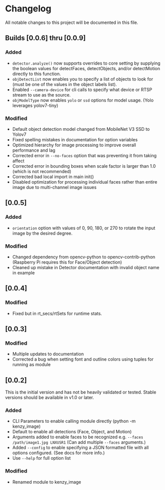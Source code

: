# Changelog

All notable changes to this project will be documented in this file.

## Builds [0.0.6] thru [0.0.9]

### Added

- ```detector.analyze()``` now supports overrides to core setting by supplying the boolean values for detectFaces, detectObjects, and/or detectMotion directly to this function.
- ```objDetectList``` now enables you to specify a list of objects to look for (must be one of the values in the object labels list).
- Enabled ```--camera-device``` for cli calls to specify what device or RTSP stream to use as the source.
- ```objModelType``` now enables `yolo` or `ssd` options for model usage.  (Yolo leverages yolov7-tiny)

### Modified

- Default object detection model changed from MobileNet V3 SSD to Yolov7
- Fixed spelling mistakes in documentation for option variables
- Optimized hierarchy for image processing to improve overall performance and lag
- Corrected error in `--no-faces` option that was preventing it from taking affect
- Corrected error in bounding boxes when scale factor is larger than 1.0 (which is not recommended)
- Corrected bad local import in main init()
- Disabled optimization for processing individual faces rather than entire image due to multi-channel image issues

## [0.0.5]

### Added

- ```orientation``` option with values of 0, 90, 180, or 270 to rotate the input image by the desired degree.

### Modified

- Changed dependency from opencv-python to opencv-contrib-python (Raspberry Pi requires this for Face/Object detection)
- Cleaned up mistake in Detector documentation with invalid object name in example

## [0.0.4]

### Modified

- Fixed but in rt_secs/rtSets for runtime stats.


## [0.0.3]

### Modified

- Multiple updates to documentation
- Corrected a bug when setting font and outline colors using tuples for running as module

## [0.0.2]

This is the initial version and has not be heavily validated or tested.  Stable versions should be available in v1.0 or later.

### Added

- CLI Parameters to enable calling module directly (python -m kenzy_image)
- Default to enable all detections (Face, Object, and Motion)
- Arguments added to enable faces to be recognized e.g. ```--faces /path/image1.jpg LNXUSR1```  (Can add multiple ```--faces``` arguments.)
- Added ```--config``` to enable specifying a JSON formatted file with all options configured.  (See docs for more info.)
- Use ```--help``` for full option list

### Modified

- Renamed module to kenzy_image